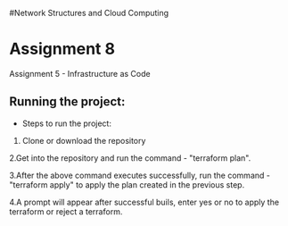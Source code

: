 #Network Structures and Cloud Computing
# Assignment 8 
Assignment 5 - Infrastructure as Code

## Running the project: 
* Steps to run the project:
1. Clone or download the repository

2.Get into the repository and run the command - "terraform plan".

3.After the above command executes successfully, run the command - "terraform apply" to apply the plan created in the previous step.

4.A prompt will appear after successful buils, enter yes or no to apply the terraform or reject a terraform.


